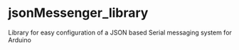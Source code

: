 # jsonMessenger_library
 Library for easy configuration of a JSON based Serial messaging system for Arduino
